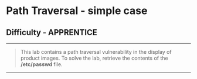 
# Path Traversal - simple case

## Difficulty - APPRENTICE

---

> This lab contains a path traversal vulnerability in the display of product images.
> To solve the lab, retrieve the contents of the **/etc/passwd** file.

---
